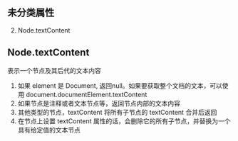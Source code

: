 

## 未分类属性
2. Node.textContent

## Node.textContent
表示一个节点及其后代的文本内容

1. 如果 element 是 Document, 返回null。如果要获取整个文档的文本，可以使用 document.documentElement.textContent
2. 如果节点是注释或者文本节点等，返回节点内部的文本内容
3. 其他类型的节点，textContent 将所有子节点的 textContent 合并后返回
4. 在节点上设置 textContent 属性的话，会删除它的所有子节点，并替换为一个具有给定值的文本节点